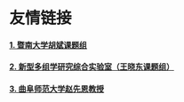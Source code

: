 # 友情链接

#### [1. 暨南大学胡斌课题组](https://www.x-mol.com/groups/hu_bin)

#### [2. 新型多组学研究综合实验室（王晓东课题组）](https://www.labxing.com/-1089)

#### [3. 曲阜师范大学赵先恩教授](https://chem.qfnu.edu.cn/info/1010/1032.htm)
